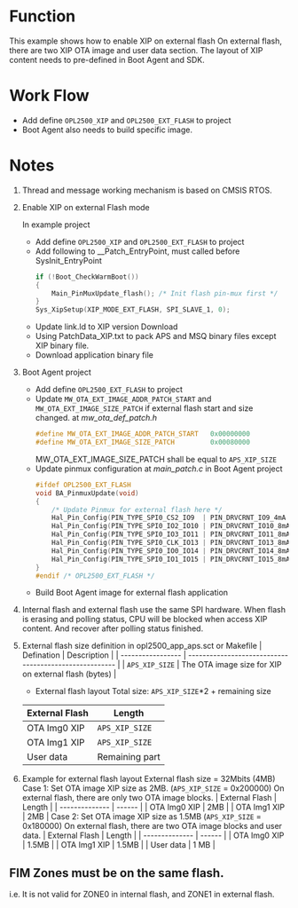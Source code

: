 # Function
This example shows how to enable XIP on external flash
On external flash, there are two XIP OTA image and user data section.
The layout of XIP content needs to pre-defined in Boot Agent and SDK.

# Work Flow
- Add define `OPL2500_XIP` and `OPL2500_EXT_FLASH` to project
- Boot Agent also needs to build specific image.


# Notes
1. Thread and message working mechanism is based on CMSIS RTOS.  

2. Enable XIP on external Flash mode
   
   In example project
     - Add define `OPL2500_XIP` and `OPL2500_EXT_FLASH` to project
     - Add following to __Patch_EntryPoint, must called before SysInit_EntryPoint
        ```c
        if (!Boot_CheckWarmBoot())
        {
            Main_PinMuxUpdate_flash(); /* Init flash pin-mux first */
        }
        Sys_XipSetup(XIP_MODE_EXT_FLASH, SPI_SLAVE_1, 0);
        ```
     -  Update link.ld to XIP version
   Download
     - Using PatchData_XIP.txt to pack APS and MSQ binary files except XIP binary file.
     - Download application binary file
3. Boot Agent project
   - Add define `OPL2500_EXT_FLASH` to project
   - Update `MW_OTA_EXT_IMAGE_ADDR_PATCH_START` and `MW_OTA_EXT_IMAGE_SIZE_PATCH` if external flash start and size changed.
        at *mw_ota_def_patch.h*
        ```c
        #define MW_OTA_EXT_IMAGE_ADDR_PATCH_START   0x00000000
        #define MW_OTA_EXT_IMAGE_SIZE_PATCH         0x00080000
        ```
        MW_OTA_EXT_IMAGE_SIZE_PATCH shall be equal to `APS_XIP_SIZE`
   - Update pinmux configuration
        at *main_patch.c* in Boot Agent project
        ```c
        #ifdef OPL2500_EXT_FLASH
        void BA_PinmuxUpdate(void)
        {
            /* Update Pinmux for external flash here */
            Hal_Pin_Config(PIN_TYPE_SPI0_CS2_IO9  | PIN_DRVCRNT_IO9_4mA | PIN_INMODE_IO9_FLOATING);
            Hal_Pin_Config(PIN_TYPE_SPI0_IO2_IO10 | PIN_DRVCRNT_IO10_8mA | PIN_INMODE_IO10_PULL_UP);
            Hal_Pin_Config(PIN_TYPE_SPI0_IO3_IO11 | PIN_DRVCRNT_IO11_8mA | PIN_INMODE_IO11_PULL_UP);
            Hal_Pin_Config(PIN_TYPE_SPI0_CLK_IO13 | PIN_DRVCRNT_IO13_8mA | PIN_INMODE_IO13_FLOATING);
            Hal_Pin_Config(PIN_TYPE_SPI0_IO0_IO14 | PIN_DRVCRNT_IO14_8mA | PIN_INMODE_IO14_FLOATING);
            Hal_Pin_Config(PIN_TYPE_SPI0_IO1_IO15 | PIN_DRVCRNT_IO15_8mA | PIN_INMODE_IO15_FLOATING);
        }
        #endif /* OPL2500_EXT_FLASH */
        ```
    - Build Boot Agent image for external flash application

4. Internal flash and external flash use the same SPI hardware.
    When flash is erasing and polling status, CPU will be blocked when access XIP content.
    And recover after polling status finished.
    
    
5. External flash size definition in opl2500_app_aps.sct or Makefile
    | Defination        | Description                                            |
    | ----------------- | ------------------------------------------------------ |
    | `APS_XIP_SIZE`    | The OTA image size for XIP on external flash (bytes)   |

    - External flash layout
        Total size: `APS_XIP_SIZE`*2 + remaining size

    | External Flash | Length            |
    | -------------- | ----------------- |
    | OTA Img0 XIP   | `APS_XIP_SIZE`    |
    | OTA Img1 XIP   | `APS_XIP_SIZE`    |
    | User data      | Remaining part    |

6. Example for external flash layout
   External flash size = 32Mbits (4MB)
   Case 1: Set OTA image XIP size as 2MB.
           (`APS_XIP_SIZE` = 0x200000)
           On external flash, there are only two OTA image blocks.
             | External Flash | Length |
             | -------------- | ------ |
             | OTA Img0 XIP   |  2MB   |
             | OTA Img1 XIP   |  2MB   |
   Case 2: Set OTA image XIP size as 1.5MB
           (`APS_XIP_SIZE` = 0x180000)
           On external flash, there are two OTA image blocks and user data.
             | External Flash | Length |
             | -------------- | ------ |
             | OTA Img0 XIP   |  1.5MB |
             | OTA Img1 XIP   |  1.5MB |
             | User data      |  1 MB  |

## FIM Zones must be on the same flash.
   i.e. It is not valid for ZONE0 in internal flash, and ZONE1 in external flash.

